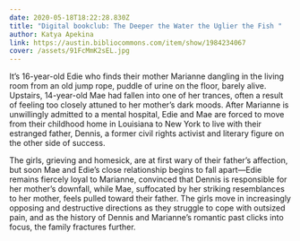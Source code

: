 ```yaml
---
date: 2020-05-18T18:22:28.830Z
title: "Digital bookclub: The Deeper the Water the Uglier the Fish "
author: Katya Apekina
link: https://austin.bibliocommons.com/item/show/1984234067
cover: /assets/91FcMmK2sEL.jpg
---
```

  It’s 16-year-old Edie who finds their mother Marianne dangling in the living   room from an old jump rope, puddle of urine on the floor, barely alive. Upstairs, 14-year-old Mae had fallen into one of her trances, often a result
  of feeling too closely attuned to her mother’s dark moods. After Marianne is
  unwillingly admitted to a mental hospital, Edie and Mae are forced to move
  from their childhood home in Louisiana to New York to live with their
  estranged father, Dennis, a former civil rights activist and literary figure
  on the other side of success.

  The girls, grieving and homesick, are at first wary of their father’s   affection, but soon Mae and Edie’s close relationship begins to fall apart―Edie remains fiercely loyal to Marianne, convinced that Dennis is
  responsible for her mother’s downfall, while Mae, suffocated by her striking
  resemblances to her mother, feels pulled toward their father. The girls move
  in increasingly opposing and destructive directions as they struggle to cope
  with outsized pain, and as the history of Dennis and Marianne’s romantic past
  clicks into focus, the family fractures further.